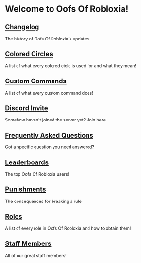 <h1>Welcome to Oofs Of Robloxia!</h1>

<h2><a href="https://youthfultvman101.github.io/Changelog/">Changelog</a></h2>
  The history of Oofs Of Robloxia's updates

<h2><a href="https://youthfultvman101.github.io/Colored-Circles/">Colored Circles</a></h2>
  A list of what every colored cicle is used for and what they mean!

<h2><a href="https://youthfultvman101.github.io/Custom-Commands/">Custom Commands</a></h2>
  A list of what every custom command does!

<h2><a href="https://discord.gg/bjfn86h">Discord Invite</a></h2>
  Somehow haven't joined the server yet? Join here!

<h2><a href="https://youthfultvman101.github.io/WIP/">Frequently Asked Questions</a></h2>
  Got a specific question you need answered?

<h2><a href="https://youthfultvman101.github.io/Leaderboards/">Leaderboards</a></h2>
  The top Oofs Of Robloxia users!

<h2><a href="https://youthfultvman101.github.io/Punishments/">Punishments</a></h2>
  The consequences for breaking a rule

<h2><a href="https://youthfultvman101.github.io/Roles/">Roles</a></h2>
  A list of every role in Oofs Of Robloxia and how to obtain them!

<h2><a href="https://youthfultvman101.github.io/Staff-Members/">Staff Members</a></h2>
  All of our great staff members!
